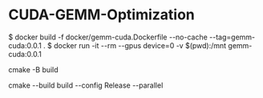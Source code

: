 # CUDA-GEMM-Optimization

$ docker build -f docker/gemm-cuda.Dockerfile --no-cache --tag=gemm-cuda:0.0.1 .
$ docker run -it --rm --gpus device=0 -v $(pwd):/mnt gemm-cuda:0.0.1

cmake -B build

cmake --build build --config Release --parallel
